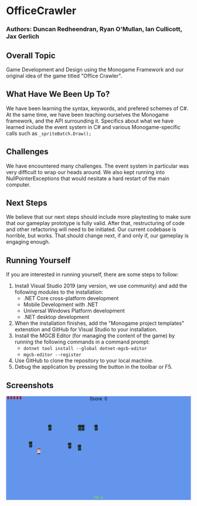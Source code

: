# OfficeCrawler
### Authors: Duncan Redheendran, Ryan O'Mullan, Ian Cullicott, Jax Gerlich
## Overall Topic
Game Development and Design using the Monogame Framework and our original idea of the game titled "Office Crawler".

## What Have We Been Up To?
We have been learning the syntax, keywords, and prefered schemes of C#. At the same time, we have been teaching ourselves the Monogame framework, and the API surrounding it. Specifics about what we have learned include the event system in C# and various Monogame-specific calls such as `_spriteBatch.Draw();`

## Challenges
We have encountered many challenges. The event system in particular was very difficult to wrap our heads around. We also kept running into NullPointerExceptions that would nesitate a hard restart of the main computer.

## Next Steps
We believe that our next steps should include more playtesting to make sure that our gameplay prototype is fully valid. After that, restructuring of code and other refactoring will need to be initiated. Our current codebase is horrible, but works. That should change next, if and only if, our gameplay is engaging enough.

## Running Yourself
If you are interested in running yourself, there are some steps to follow:
1. Install Visual Studio 2019 (any version, we use community) and add the following modules to the installation:
    * .NET Core cross-platform development
    * Mobile Development with .NET
    * Universal Windows Platform development
    * .NET desktop development
2. When the installation finishes, add the "Monogame project templates" extenstion and GitHub for Visual Studio to your installation.
3. Install the MGCB Editor (for managing the content of the game) by running the following commands in a command prompt:
    * ```dotnet tool install --global dotnet-mgcb-editor```
    * ```mgcb-editor --register```
4. Use GitHub to clone the repository to your local machine.
5. Debug the application by pressing the button in the toolbar or F5.

## Screenshots
![AltText](https://github.com/Pillber/OfficeCrawler/blob/master/OfficeCrawlerProgress1.png?raw=true "A screenshot of the gameplay")

